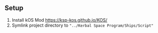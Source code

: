 ## Setup

1. Install kOS Mod https://ksp-kos.github.io/KOS/
2. Symlink project directory to `"../Kerbal Space Program/Ships/Script"`
